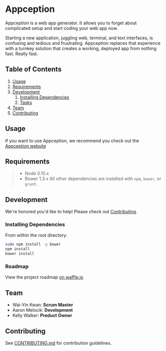 # Appception
Appception is a web app generator. It allows you to forget about complicated setup and start coding your web app now.

Starting a new application, juggling web, terminal, and text interfaces, is confusing and tedious and frustrating. Appception replaces that experience with a turnkey solution that creates a working, deployed app from nothing fast. Really fast.

## Table of Contents
1. [Usage](#Usage)
1. [Requirements](#requirements)
1. [Development](#development)
    1. [Installing Dependencies](#installing-dependencies)
    1. [Tasks](#tasks)
1. [Team](#team)
1. [Contributing](#contributing)

## Usage
If you want to use Appception, we recommend you check out the [Appception website](https://appception.azurewebsites.net)

## Requirements
> - Node 0.10.x
> - Bower 1.3.x
All other dependencies are installed with ```npm```, ```bower```, or ```grunt```.

## Development
We're honored you'd like to help! Please check out [Contributing](#contributing).

### Installing Dependencies
From within the root directory:

```sh
sudo npm install -g bower
npm install
bower install
```

### Roadmap
View the project roadmap [on waffle.io](https://waffle.io/appception/appception)

## Team
  - Wai-Yin Kwan: __Scrum Master__
  - Aaron Melocik: __Development__
  - Kelly Walker: __Product Owner__

## Contributing
See [CONTRIBUTING.md](CONTRIBUTING.md) for contribution guidelines.

